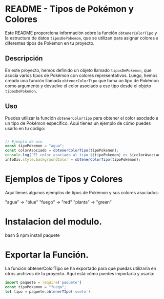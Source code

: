 # README - Tipos de Pokémon y Colores

Este README proporciona información sobre la función `obtenerColorTipo` y la estructura de datos `tiposDePokemon`, que se utilizan para asignar colores a diferentes tipos de Pokémon en tu proyecto.

## Descripción

En este proyecto, hemos definido un objeto llamado `tiposDePokemon`, que asocia varios tipos de Pokémon con colores representativos. Luego, hemos creado una función llamada `obtenerColorTipo` que toma un tipo de Pokémon como argumento y devuelve el color asociado a ese tipo desde el objeto `tiposDePokemon`.

## Uso

Puedes utilizar la función `obtenerColorTipo` para obtener el color asociado a un tipo de Pokémon específico. Aquí tienes un ejemplo de cómo puedes usarlo en tu código:

```javascript

// Ejemplo de uso
const tipoPokemon = "agua";
const colorAsociado = obtenerColorTipo(tipoPokemon);
console.log(`El color asociado al tipo ${tipoPokemon} es ${colorAsociado}`);
infoDiv.style.backgroundColor = obtenerColorTipo(tipoPokemon);
```

# Ejemplos de Tipos y Colores
Aquí tienes algunos ejemplos de tipos de Pokémon y sus colores asociados:

"agua" → "blue"
"fuego" → "red"
"planta" → "green"

# Instalacion del modulo.
bash
$ npm install paquete

# Exportar la Función.
La función obtenerColorTipo se ha exportado para que puedas utilizarla en otros archivos de tu proyecto. Aquí está cómo puedes importarla y usarla:
```Javascript
import paquete = require('paquete')
const tipoPokemon = "fuego";
let tipo = paquete.obtenerTIpo('vuelo')
```
